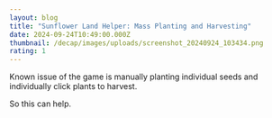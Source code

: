 ```yaml
---
layout: blog
title: "Sunflower Land Helper: Mass Planting and Harvesting"
date: 2024-09-24T10:49:00.000Z
thumbnail: /decap/images/uploads/screenshot_20240924_103434.png
rating: 1
---
```

Known issue of the game is manually planting individual seeds and individually click plants to harvest.

So this can help.
